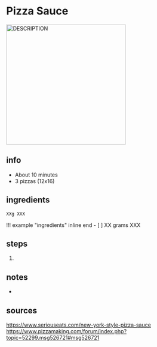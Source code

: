 # Pizza Sauce  
<img src="URL" alt="DESCRIPTION" width="320"/>

## info  
* About 10 minutes  
* 3 pizzas (12x16)  

## ingredients  
```
XXg XXX
```
!!! example "ingredients" inline end
	- [ ] XX	grams	XXX

## steps  
1. 

## notes  
* 

## sources   
https://www.seriouseats.com/new-york-style-pizza-sauce  
https://www.pizzamaking.com/forum/index.php?topic=52299.msg526721#msg526721  
